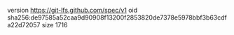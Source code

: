 version https://git-lfs.github.com/spec/v1
oid sha256:de97585a52caa9d90908f13200f2853820de7378e5978bbf3b63cdfa22d72057
size 1716
